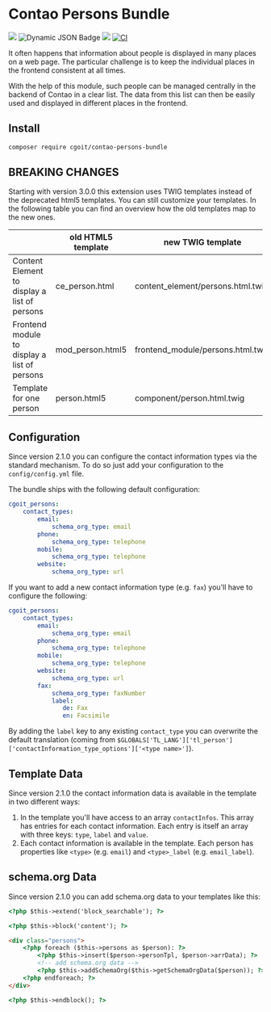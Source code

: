 # Contao Persons Bundle

[![](https://img.shields.io/packagist/v/cgoit/contao-persons-bundle.svg)](https://packagist.org/packages/cgoit/contao-persons-bundle)
![Dynamic JSON Badge](https://img.shields.io/badge/dynamic/json?url=https%3A%2F%2Fraw.githubusercontent.com%2FcgoIT%2Fcontao-persons-bundle%2Fmain%2Fcomposer.json&query=%24.require%5B%22contao%2Fcore-bundle%22%5D&label=Contao%20Version)
[![](https://img.shields.io/packagist/dt/cgoit/contao-persons-bundle.svg)](https://packagist.org/packages/cgoit/contao-persons-bundle)
[![CI](https://github.com/cgoIT/contao-persons-bundle/actions/workflows/ci.yml/badge.svg)](https://github.com/cgoIT/contao-persons-bundle/actions/workflows/ci.yml)

It often happens that information about people is displayed in many places on a web page. The particular challenge is to keep the individual places in the frontend consistent at all times.

With the help of this module, such people can be managed centrally in the backend of Contao in a clear list. The data from this list can then be easily used and displayed in different places in the frontend.

## Install

```bash
composer require cgoit/contao-persons-bundle
```

## BREAKING CHANGES

Starting with version 3.0.0 this extension uses TWIG templates instead of the deprecated html5 templates.
You can still customize your templates. In the following table you can find an overview how the old templates
map to the new ones.

|                                              | old HTML5 template | new TWIG template                |
|----------------------------------------------|--------------------|----------------------------------|
| Content Element to display a list of persons | ce_person.html     | content_element/persons.html.twig |
| Frontend module to display a list of persons | mod_person.html5   | frontend_module/persons.html.twig |
| Template for one person                      | person.html5       | component/person.html.twig       |

## Configuration

Since version 2.1.0 you can configure the contact information types via the standard mechanism. To do so
just add your configuration to the `config/config.yml` file.

The bundle ships with the following default configuration:

```yaml
cgoit_persons:
    contact_types:
        email:
            schema_org_type: email
        phone:
            schema_org_type: telephone
        mobile:
            schema_org_type: telephone
        website:
            schema_org_type: url
```

If you want to add a new contact information type (e.g. `fax`) you'll have to configure the following:

```yaml
cgoit_persons:
    contact_types:
        email:
            schema_org_type: email
        phone:
            schema_org_type: telephone
        mobile:
            schema_org_type: telephone
        website:
            schema_org_type: url
        fax:
            schema_org_type: faxNumber
            label:
               de: Fax
               en: Facsimile
```

By adding the `label` key to any existing `contact_type` you can overwrite the default translation (coming from `$GLOBALS['TL_LANG']['tl_person']['contactInformation_type_options']['<type name>']`).

## Template Data

Since version 2.1.0 the contact information data is available in the template in two different ways:

1. In the template you'll have access to an array `contactInfos`. This array has entries for each contact information. Each entry is itself an array with three keys: `type`, `label` and `value`.
2. Each contact information is available in the template. Each person has properties like `<type>` (e.g. `email`) and `<type>_label` (e.g. `email_label`).

## schema.org Data

Since version 2.1.0 you can add schema.org data to your templates like this:

```html
<?php $this->extend('block_searchable'); ?>

<?php $this->block('content'); ?>

<div class="persons">
    <?php foreach ($this->persons as $person): ?>
        <?php $this->insert($person->personTpl, $person->arrData); ?>
        <!-- add schema.org data -->
        <?php $this->addSchemaOrg($this->getSchemaOrgData($person)); ?>
    <?php endforeach; ?>
</div>

<?php $this->endblock(); ?>
```
